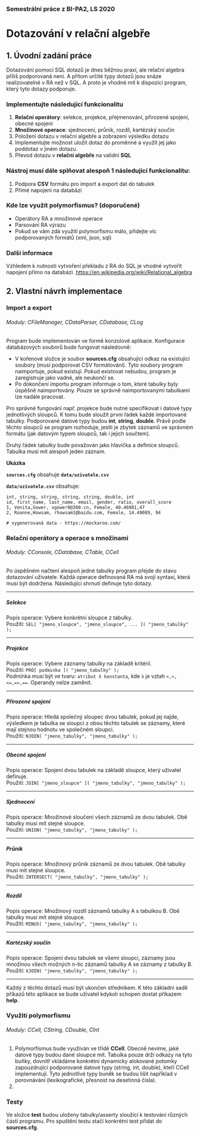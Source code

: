 ### **Semestrální práce z BI-PA2, LS 2020**

# **Dotazování v relační algebře**

## 1. Úvodní zadání práce
Dotazování pomocí SQL dotazů je dnes běžnou praxí, ale relační algebra příliš podporovaná není. A přitom určité typy dotazů jsou snáze realizovatelné v RA než v SQL. A proto je vhodné mít k dispozici program, který tyto dotazy podporuje.

### **Implementujte následující funkcionalitu**
1. **Relační operátory**: selekce, projekce, přejmenování, přirozené spojení, obecné spojení
2. **Množinové operace**: sjednocení, průnik, rozdíl, kartézský součin
3. Položení dotazu v relační algebře a zobrazení výsledku dotazu
4. Implementujte možnost uložit dotaz do proměnné a využít jej jako poddotaz v jiném dotazu.
5. Převod dotazu v **relační algebře** na validní **SQL**

### **Nástroj musí dále splňovat alespoň 1 následující funkcionalitu:**
1. Podpora **CSV** formátu pro import a export dat do tabulek
2. Přímé napojení na databázi

### **Kde lze využít polymorfismus? (doporučené)**
- Operátory RA a množinové operace
- Parsování RA výrazu
- Pokud se vám zdá využití polymorfismu málo, přidejte víc podporovaných formátů (xml, json, sql)

### **Další informace**
Vzhledem k nutnosti vytvoření překladu z RA do SQL je vhodné vytvořit napojení přímo na databázi.
https://en.wikipedia.org/wiki/Relational_algebra

## 2. Vlastní návrh implementace
### **Import a export**
###### Moduly: CFileManager, CDataParser, CDatabase, CLog
Program bude implementován ve formě konzolové aplikace. Konfigurace databázových souborů bude fungovat následovně:
- V kořenové složce je soubor **sources.cfg** obsahující odkaz na existující soubory (musí podporovat CSV formátování).  Tyto soubory program naimportuje, pokud existují. Pokud existovat nebudou, program je zaregistruje jako vadné, ale neukončí se.
- Po dokončení importu program informuje o tom, které tabulky byly úspěšně naimportovány. Pouze se správně naimportovanými tabulkami lze nadále pracovat.

Pro správné fungování např. projekce bude nutné specifikovat i datové typy jednotlivých sloupců. K tomu bude sloužit první řádek každé importované tabulky. Podporované datové typy budou  **int**, **string**, **double**. Právě podle těchto sloupců se program rozhoduje, jestli je zbytek záznamů ve správném formátu (jak datovým typem sloupců, tak i jejich součtem).

Druhý řádek tabulky bude považován jako hlavička a definice sloupců. Tabulka musí mít alespoň jeden záznam.

**Ukázka**

**`sources.cfg`** obsahuje **`data/uzivatele.csv`**

**`data/uzivatele.csv`** obsahuje:

```
int, string, string, string, string, double, int
id, first_name, last_name, email, gender, ratio, overall_score
1, Venita,Gower, vgower0@360.cn, Female, 40.46981,47
2, Roanne,Howsam, rhowsam1@baidu.com, Female, 14.49089, 94

# vygenerovaná data - https://mockaroo.com/
```

### **Relační operátory a operace s množinami**
###### Moduly: CConsole, CDatabase, CTable, CCell
Po úspěšném načtení alespoň jedné tabulky program přejde do stavu dotazování uživatele. Každá operace definovaná RA má svojí syntaxi, která musí být dodržena. Následující shrnutí definuje tyto dotazy.

---

##### Selekce
Popis operace: Vybere konkrétní sloupce z tabulky.\
Použití: ``SEL[ "jmeno_sloupce", "jmeno_sloupce", ... ]( "jmeno_tabulky" );`` 

---

##### Projekce
Popis operace: Vybere záznamy tabulky na základě kritérií.\
Použití: ``PRO[ podminka ]( "jmeno_tabulky" );``\
Podmínka musí být ve tvaru: ``atribut λ konstanta``, kde `λ` je vztah ``<,>,<=,=>,==``. Operandy nelze zaměnit.

---

##### Přirozené spojení
Popis operace: Hledá společný sloupec dvou tabulek, pokud jej najde, výsledkem je tabulka se sloupci z obou těchto tabulek se záznamy, které mají stejnou hodnotu ve společném sloupci.\
Použití: ``NJOIN( "jmeno_tabulky", "jmeno_tabulky" );``

---

##### Obecné spojení
Popis operace: Spojení dvou tabulek na základě sloupce, který uživatel definuje.\
Použití: ``JOIN[ "jmeno_sloupce" ]( "jmeno_tabulky", "jmeno_tabulky" );``

---

##### Sjednocení
Popis operace: Množinové sloučení všech záznamů ze dvou tabulek. Obě tabulky musí mít stejné sloupce.\
Použití: ``UNION( "jmeno_tabulky", "jmeno_tabulky" );``

---

##### Průnik
Popis operace: Množinový průnik záznamů ze dvou tabulek. Obě tabulky musí mít stejné sloupce.\
Použití: ``INTERSECT( "jmeno_tabulky", "jmeno_tabulky" );``

---

##### Rozdíl
Popis operace: Množinový rozdíl záznamů tabulky A s tabulkou B. Obě tabulky musí mít stejné sloupce.\
Použití: ``MINUS( "jmeno_tabulky", "jmeno_tabulky" );``

---

##### Kartézský součin
Popis operace: Spojení dvou tabulek se všemi sloupci, záznamy jsou množinou všech možných n-tic záznamů tabulky A se záznamy z tabulky B.\
Použití: ``XJOIN( "jmeno_tabulky", "jmeno_tabulky" );``

---


Každý z těchto dotazů musí být ukončen středníkem.
K této základní sadě příkazů této aplikace se bude uživatel kdykoli schopen dostat příkazem **help**.

### **Využití polymorfismu**
###### Moduly: CCell, CString, CDouble, CInt

1. Polymorfismus bude využíván ve třídě **CCell**. Obecně nevíme, jaké datové typy budou dané sloupce mít. Tabulka pouze drží odkazy na tyto buňky, dovnitř vkládáme konkrétní dynamicky alokované potomky zapouzdrující podporované datové typy (string, int, double), kteří CCell implementují. Tyto jednotlivé typy buněk se budou lišit například v porovnávání (lexikografické, přesnost na desetinná čísla).
2. 
   
### **Testy**
Ve složce **test** budou uloženy tabulky/asserty sloužící k testování různých částí programu.
Pro spuštění testu stačí konkrétní test přidat do **sources.cfg**.